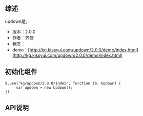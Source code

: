 ## 综述

updown是。

* 版本：2.0.0
* 作者：齐修
* 标签：
* demo：[http://kg.kissyui.com/updown/2.0.0/demo/index.html](http://kg.kissyui.com/updown/2.0.0/demo/index.html)

## 初始化组件

    S.use('kg/updown/2.0.0/index', function (S, Updown) {
         var updown = new Updown();
    })

## API说明
